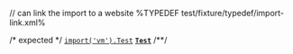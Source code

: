 // can link the import to a website
%TYPEDEF test/fixture/typedef/import-link.xml%

/* expected */
[`import('vm').Test`](https://nodejs.org/api/vm.html#Test) __[`Test`](l-type)__
/**/
